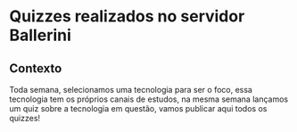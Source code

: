 # Quizzes realizados no servidor Ballerini

## Contexto

Toda semana, selecionamos uma tecnologia para ser o foco, essa tecnologia tem os próprios canais de estudos, na mesma semana lançamos um quiz sobre a tecnologia em questão, vamos publicar aqui todos os quizzes!